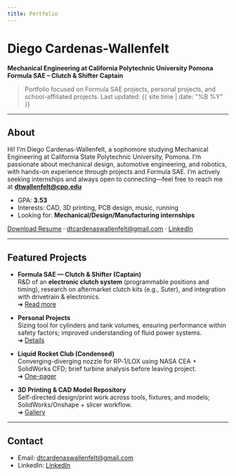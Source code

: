 ```yaml
---
title: Portfolio
---
```


# Diego Cardenas-Wallenfelt

**Mechanical Engineering at California Polytechnic University Pomona**  
**Formula SAE – Clutch & Shifter Captain**

> Portfolio focused on Formula SAE projects, personal projects, and school-affiliated projects. Last updated: {{ site.time | date: "%B %Y" }}

---

## About
Hi! I’m Diego Cardenas-Wallenfelt, a sophomore studying Mechanical Engineering at California State Polytechnic University, Pomona. I’m passionate about mechanical design, automotive engineering, and robotics, with hands-on experience through projects and Formula SAE. I’m actively seeking internships and always open to connecting—feel free to reach me at **dtwallenfelt@cpp.edu**

- GPA: **3.53**
- Interests: CAD, 3D printing, PCB design, music, running
- Looking for: **Mechanical/Design/Manufacturing internships**

[Download Resume](/resume/resume.pdf.pdf) · <a href="mailto:dtcardenaswallenfelt@gmail.com">dtcardenaswallenfelt@gmail.com</a> · <a href="www.linkedin.com/in/diego-cardenas-wallenfelt-697046269" target="_blank">LinkedIn</a>

---

## Featured Projects

- **Formula SAE — Clutch & Shifter (Captain)**  
  R&D of an **electronic clutch system** (programmable positions and timing), research on aftermarket clutch kits (e.g., Suter), and integration with drivetrain & electronics.  
  ➜ [Read more](./projects/fsae.md)

- **Personal Projects**  
  Sizing tool for cylinders and tank volumes, ensuring performance within safety factors; improved understanding of fluid power systems.  
  ➜ [Details](./projects/pneumatic-calculator.md)

- **Liquid Rocket Club (Condensed)**  
  Converging-diverging nozzle for RP‑1/LOX using NASA CEA + SolidWorks CFD; brief turbine analysis before leaving project.  
  ➜ [One-pager](./projects/rocket-nozzle.md)

- **3D Printing & CAD Model Repository**  
  Self-directed design/print work across tools, fixtures, and models; SolidWorks/Onshape + slicer workflow.  
  ➜ [Gallery](./projects/3d-printing.md)

---

## Contact
- Email: <a href="mailto:dtcardenaswallenfelt@gmail.com">dtcardenaswallenfelt@gmail.com</a>  
- LinkedIn: <a href="www.linkedin.com/in/diego-cardenas-wallenfelt-697046269" target="_blank">LinkedIn</a>  
